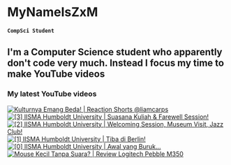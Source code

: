 # MyNameIsZxM

**`CompSci Student`**

I'm a Computer Science student who apparently don't code very much. Instead I focus my time to make YouTube videos
---


### My latest YouTube videos
<!-- BEGIN YOUTUBE-CARDS -->
[![Kulturnya Emang Beda! | Reaction Shorts @liamcarps](https://ytcards.demolab.com/?id=0TRacUVynWE&title=Kulturnya+Emang+Beda%21+%7C+Reaction+Shorts+%40liamcarps&lang=en&timestamp=1680357601&background_color=%230d1117&title_color=%23ffffff&stats_color=%23dedede&width=250 "Kulturnya Emang Beda! | Reaction Shorts @liamcarps")](https://www.youtube.com/watch?v=0TRacUVynWE)
[![[3] IISMA Humboldt University | Suasana Kuliah & Farewell Session!](https://ytcards.demolab.com/?id=fLp1zoEacvc&title=%5B3%5D+IISMA+Humboldt+University+%7C+Suasana+Kuliah+%26+Farewell+Session%21&lang=en&timestamp=1674882027&background_color=%230d1117&title_color=%23ffffff&stats_color=%23dedede&width=250 "[3] IISMA Humboldt University | Suasana Kuliah & Farewell Session!")](https://www.youtube.com/watch?v=fLp1zoEacvc)
[![[2] IISMA Humboldt University | Welcoming Session, Museum Visit, Jazz Club!](https://ytcards.demolab.com/?id=zlv9idzScME&title=%5B2%5D+IISMA+Humboldt+University+%7C+Welcoming+Session%2C+Museum+Visit%2C+Jazz+Club%21&lang=en&timestamp=1671328826&background_color=%230d1117&title_color=%23ffffff&stats_color=%23dedede&width=250 "[2] IISMA Humboldt University | Welcoming Session, Museum Visit, Jazz Club!")](https://www.youtube.com/watch?v=zlv9idzScME)
[![[1] IISMA Humboldt University | Tiba di Berlin!](https://ytcards.demolab.com/?id=TGhUH8P-fa8&title=%5B1%5D+IISMA+Humboldt+University+%7C+Tiba+di+Berlin%21&lang=en&timestamp=1671314836&background_color=%230d1117&title_color=%23ffffff&stats_color=%23dedede&width=250 "[1] IISMA Humboldt University | Tiba di Berlin!")](https://www.youtube.com/watch?v=TGhUH8P-fa8)
[![[0] IISMA Humboldt University | Awal yang Buruk...](https://ytcards.demolab.com/?id=oSJucwdwCu4&title=%5B0%5D+IISMA+Humboldt+University+%7C+Awal+yang+Buruk...&lang=en&timestamp=1671314830&background_color=%230d1117&title_color=%23ffffff&stats_color=%23dedede&width=250 "[0] IISMA Humboldt University | Awal yang Buruk...")](https://www.youtube.com/watch?v=oSJucwdwCu4)
[![Mouse Kecil Tanpa Suara? | Review Logitech Pebble M350](https://ytcards.demolab.com/?id=kkvPwiGlav8&title=Mouse+Kecil+Tanpa+Suara%3F+%7C+Review+Logitech+Pebble+M350&lang=en&timestamp=1664586022&background_color=%230d1117&title_color=%23ffffff&stats_color=%23dedede&width=250 "Mouse Kecil Tanpa Suara? | Review Logitech Pebble M350")](https://www.youtube.com/watch?v=kkvPwiGlav8)
<!-- END YOUTUBE-CARDS -->
